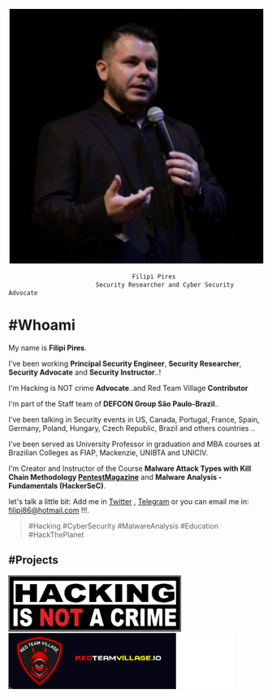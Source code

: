 
<p align="center">
  <img height="500" src="/assets/img/sample/avatar.jpg">
</p>

                                      Filipi Pires 
                            Security Researcher and Cyber Security Advocate

# #Whoami

My name is **Filipi Pires**. 

I've been working **Principal Security Engineer**, **Security Researcher**, **Security Advocate** and **Security Instructor**..!

I'm Hacking is NOT crime **Advocate**..and Red Team Village **Contributor**

I'm part of the Staff team of **DEFCON Group São Paulo-Brazil**..

I've been talking in Security events in US, Canada, Portugal, France, Spain, Germany, Poland, Hungary, Czech Republic, Brazil and others countries .. 

I've been served as University Professor in graduation and MBA courses at Brazilian Colleges as FIAP, Mackenzie, UNIBTA and UNICIV.

I'm Creator and Instructor of the Course **Malware Attack Types with Kill Chain Methodology <a href="https://pentestmag.com/course/malware-attack-types-with-kill-chain-methodology-w44/" target=_blank_>PentestMagazine</a>** and **Malware Analysis - Fundamentals (HackerSeC)**.

let's talk a little bit: Add me in <a href="https://twitter.com/FilipiPires" target=_blank_>Twitter</a> , <a href="https://t.me/filipi86" target=_blank_>Telegram</a> or you can email me in:  <filipi86@hotmail.com> !!!.

> #Hacking #CyberSecurity #MalwareAnalysis #Education #HackThePlanet 

## #Projects

[<img src="/assets/img/sample/HINAC.png" height="110">](https://www.hackingisnotacrime.org/)  [<img src="/assets/img/sample/RTV.png" height="110">](https://redteamvillage.io)  [<img src="/assets/img/sample/DCG5511.jpg" height="110">](https://linktr.ee/dcg5511)
